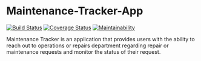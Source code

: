 # Maintenance-Tracker-App

[![Build Status](https://travis-ci.org/antokish/Maintenance-Tracker.svg?branch=develop)](https://travis-ci.org/antokish/Maintenance-Tracker) [![Coverage Status](https://coveralls.io/repos/github/antokish/Maintenance-Tracker/badge.svg?branch=develop)](https://coveralls.io/github/antokish/Maintenance-Tracker?branch=develop) [![Maintainability](https://api.codeclimate.com/v1/badges/3207fbc22c5caa85b65f/maintainability)](https://codeclimate.com/github/antokish/Maintenance-Tracker/maintainability)


Maintenance Tracker is an application that provides users with the ability to reach out to operations or repairs department regarding repair or maintenance requests and monitor the status of their request.

